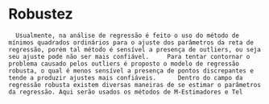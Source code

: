 # Robustez
      Usualmente, na análise de regressão é feito o uso do método de mínimos quadrados ordinários para o ajuste dos parâmetros da reta de regressão, porém tal método é sensível a presença de outliers, ou seja seu ajuste pode não ser mais confiável.     Para tentar contornar o problema causado pelos outliers é proposto o modelo de regressão  robusta, o qual é menos sensível a presença de pontos discrepantes e tende a produzir ajustes mais confiáveis.      Dentro do campo da regressão robusta existem diversas maneiras de se estimar o parâmetros da regressão. Aqui serão usados os métodos de M-Estimadores e Tel
